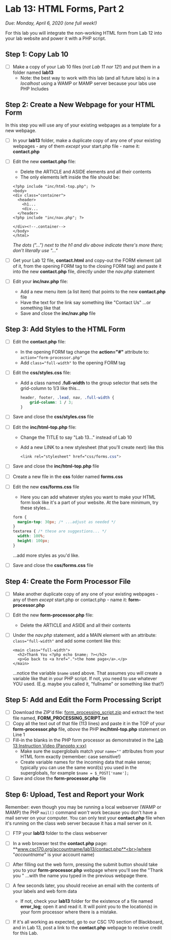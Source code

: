 # Lab 13: HTML Forms, Part 2
*Due: Monday, April 6, 2020 (one full week!)*

For this lab you will integrate the non-working HTML form from Lab 12 into your lab website and power it with a PHP script.

## Step 1: Copy Lab 10

- [ ] Make a copy of your Lab 10 files (*not Lab 11 nor 12!*) and put them in a folder named **lab13**
  - Note: the best way to work with this lab (and all future labs) is in a *localhost* using a WAMP or MAMP server because your labs use PHP Includes

## Step 2: Create a New Webpage for your HTML Form

In this step you will use any of your existing webpages as a template for a new webpage.

- [ ] In your **lab13** folder, make a duplicate copy of any one of your existing webpages - any of them *except* your start.php file - name it: **contact.php**

- [ ] Edit the new **contact.php** file:

  - Delete the ARTICLE and ASIDE elements and all their contents
  - The only elements left inside the file should be:

  ```php+HTML
  <?php include "inc/html-top.php"; ?>
  <body>
  <div class="container">
    <header>
  	  <h1...
  	  <div...
    </header>
  <?php include "inc/nav.php"; ?>
    
  </div><!--.container-->
  </body>
  </html>
  ```

  *The dots ("...") next to the h1 and div above indicate there's more there; don't literally use "..."*

- [ ] Get your Lab 12 file, **contact.html** and copy-out the FORM element (all of it, from the opening FORM tag to the closing FORM tag) and paste it into the new **contact.php** file, directly under the *nav.php* statement

- [ ] Edit your **inc/nav.php** file:
  - Add a new menu item (a list item) that points to the new **contact.php** file
  - Have the text for the link say something like "Contact Us" ...or something like that
  - Save and close the **inc/nav.php** file

## Step 3: Add Styles to the HTML Form

- [ ] Edit the **contact.php** file:

  - In the opening FORM tag change the **action="#"** attribute to:<br> `action="form-processor.php"`
  - Add `class="full-width"` to the opening FORM tag

- [ ] Edit the **css/styles.css** file:

  - Add a class named **.full-width** to the group selector that sets the grid-column to 1/3 like this...

    ```css
    header, footer, .lead, nav, .full-width {
    	grid-column: 1 / 3;
    }
    ```

- [ ] Save and close the **css/styles.css** file

- [ ] Edit the **inc/html-top.php** file:

  - Change the TITLE to say "Lab 13..." instead of Lab 10

  - Add a new LINK to a new stylesheet (that you'll create next) like this

    ```css
    <link rel="stylesheet" href="css/forms.css">
    ```

- [ ] Save and close the **inc/html-top.php** file

- [ ] Create a new file in the **css** folder named **forms.css**

- [ ] Edit the new **css/forms.css** file

  - Here you can add whatever styles you want to make your HTML form look like it's a part of your website.  At the bare minimum, try these styles...

  ```css
  form { 
  	margin-top: 30px; /* ...adjust as needed */
  }
  textarea { /* these are suggestions... */
  	width: 100%;
  	height: 100px;
  }
  ```

  ...add more styles as you'd like.

- [ ] Save and close the **css/forms.css** file


## Step 4: Create the Form Processor File

- [ ] Make another duplicate copy of any one of your existing webpages - any of them *except* start.php or contact.php - name it: **form-processor.php**

- [ ] Edit the new **form-processor.php** file:

  - Delete the ARTICLE and ASIDE and all their contents

- [ ] Under the *nav.php* statement, add a MAIN element with an attribute: `class="full-width"` and add some content like this:

  ```php+HTML
  <main class="full-width">
    <h2>Thank You <?php echo $name; ?></h2>
    <p>Go back to <a href=".">the home page</a>.</p>
  </main>
  ```

  ...notice the variable `$name` used above.  That assumes you will create a variable like that in your PHP script.  If not, you need to use whatever YOU used.  (E.g. maybe you called it, "fullname" or something like that?)

## Step 5: Add and Edit the Form Processing Script

- [ ] Download the ZIP'd file: [form_processing_script.zip](form_processing_script.zip) and extract the text file named, **FORM_PROCESSING_SCRIPT.txt** 
- [ ] Copy all the text out of that file (113 lines) and paste it in the TOP of your **form-processor.php** file, *above* the PHP **inc/html-top.php** statement on Line 1
- [ ] Fill-in the blanks in the PHP form processor as demonstrated in the [Lab 13 Instruction Video (Panopto x:xx)]() 
  - Make sure the superglobals match your `name=""` attributes from your HTML form exactly (remember: case sensitive!)
  - Create variable names for the incoming data that make sense; typically you can use the same word(s) you used in the superglobals, for example `$name = $_POST['name'];`
- [ ] Save and close the **form-processor.php** file

## Step 6: Upload, Test and Report your Work

Remember: even though you may be  running a local webserver (WAMP or MAMP) the PHP `mail()` command *won't* work because you don't have a mail server on your computer.  You can only test your **contact.php** file when it's running on the class web server because it has a mail server on it.

- [ ] FTP your **lab13** folder to the class webserver 
- [ ] In a web browser test the **contact.php** page:<br> **www.csc170.org/accountname/lab13/contact.php**<br>(where "*accountname*" is your account name)
- [ ] After filling out the web form, pressing the submit button should take you to your **form-processor.php** webpage where you'll see the "Thank you " ...with the name you typed in the previous webpage there.
- [ ] A few seconds later, you should receive an email with the contents of your labels and web form data
  - If not, check your **lab13** folder for the existence of a file named **error_log**; open it and read it.  It will point you to the location(s) in your form processor where there is a mistake.
- [ ] If it's all working as expected, go to our CSC 170 section of Blackboard, and in Lab 13, post a link to the **contact.php** webpage to receive credit for this Lab.

